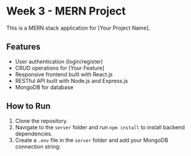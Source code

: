 # Week 3 - MERN Project

This is a MERN stack application for [Your Project Name].

## Features
- User authentication (login/register)
- CRUD operations for [Your Feature]
- Responsive frontend built with React.js
- RESTful API built with Node.js and Express.js
- MongoDB for database

## How to Run
1. Clone the repository.
2. Navigate to the `server` folder and run `npm install` to install backend dependencies.
3. Create a `.env` file in the `server` folder and add your MongoDB connection string: